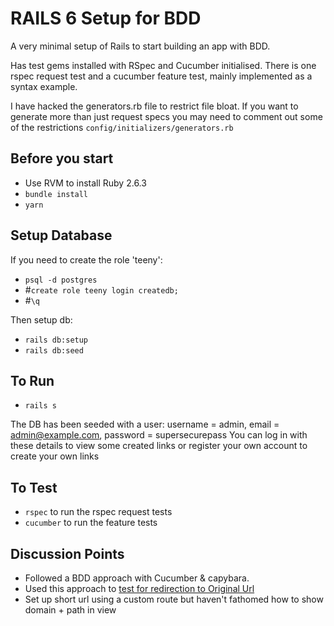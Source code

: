 # RAILS 6 Setup for BDD

A very minimal setup of Rails to start building an app with BDD.

Has test gems installed with RSpec and Cucumber initialised.
There is one rspec request test and a cucumber feature test, mainly implemented as a syntax example.

I have hacked the generators.rb file to restrict file bloat. If you want to generate more than just request specs you may need to comment out some of the restrictions `config/initializers/generators.rb`

## Before you start

- Use RVM to install Ruby 2.6.3
- `bundle install`
- `yarn`

## Setup Database

If you need to create the role 'teeny':

- `psql -d postgres`
- #`create role teeny login createdb;`
- #`\q`

Then setup db:

- `rails db:setup`
- `rails db:seed`
  
## To Run

- `rails s`

The DB has been seeded with a user: username = admin, email = admin@example.com, password = supersecurepass
You can log in with these details to view some created links or register your own account to create your own links

## To Test

- `rspec` to run the rspec request tests
- `cucumber` to run the feature tests

## Discussion Points

- Followed a BDD approach with Cucumber & capybara.
- Used this approach to [test for redirection to Original Url](https://makandracards.com/makandra/15217-test-redirects-to-an-external-url-with-cucumber-capybara)
- Set up short url using a custom route but haven't fathomed how to show domain + path in view
